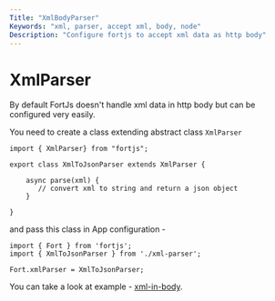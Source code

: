 ```yaml
---
Title: "XmlBodyParser"
Keywords: "xml, parser, accept xml, body, node"
Description: "Configure fortjs to accept xml data as http body"
---
```


# XmlParser

By default FortJs doesn't handle xml data in http body but can be configured very easily.

You need to create a class extending abstract class `XmlParser`

```
import { XmlParser} from "fortjs";

export class XmlToJsonParser extends XmlParser {

    async parse(xml) {
       // convert xml to string and return a json object    
    }

}
```

and pass this class in App configuration - 

```
import { Fort } from 'fortjs';
import { XmlToJsonParser } from './xml-parser';

Fort.xmlParser = XmlToJsonParser;
```

You can take a look at example - [xml-in-body](https://github.com/ujjwalguptaofficial/fortjs-examples/tree/master/xml-in-body).
